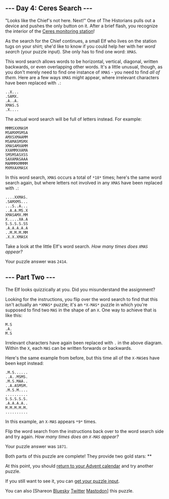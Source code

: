 \--- Day 4: Ceres Search ---
----------

"Looks like the Chief's not here. Next!" One of The Historians pulls out a device and pushes the only button on it. After a brief flash, you recognize the interior of the [Ceres monitoring station](/2019/day/10)!

As the search for the Chief continues, a small Elf who lives on the station tugs on your shirt; she'd like to know if you could help her with her *word search* (your puzzle input). She only has to find one word: `XMAS`.

This word search allows words to be horizontal, vertical, diagonal, written backwards, or even overlapping other words. It's a little unusual, though, as you don't merely need to find one instance of `XMAS` - you need to find *all of them*. Here are a few ways `XMAS` might appear, where irrelevant characters have been replaced with `.`:

```
..X...
.SAMX.
.A..A.
XMAS.S
.X....

```

The actual word search will be full of letters instead. For example:

```
MMMSXXMASM
MSAMXMSMSA
AMXSXMAAMM
MSAMASMSMX
XMASAMXAMM
XXAMMXXAMA
SMSMSASXSS
SAXAMASAAA
MAMMMXMMMM
MXMXAXMASX

```

In this word search, `XMAS` occurs a total of `*18*` times; here's the same word search again, but where letters not involved in any `XMAS` have been replaced with `.`:

```
....XXMAS.
.SAMXMS...
...S..A...
..A.A.MS.X
XMASAMX.MM
X.....XA.A
S.S.S.S.SS
.A.A.A.A.A
..M.M.M.MM
.X.X.XMASX

```

Take a look at the little Elf's word search. *How many times does `XMAS` appear?*

Your puzzle answer was `2414`.

\--- Part Two ---
----------

The Elf looks quizzically at you. Did you misunderstand the assignment?

Looking for the instructions, you flip over the word search to find that this isn't actually an `*XMAS*` puzzle; it's an `*X-MAS*` puzzle in which you're supposed to find two `MAS` in the shape of an `X`. One way to achieve that is like this:

```
M.S
.A.
M.S

```

Irrelevant characters have again been replaced with `.` in the above diagram. Within the `X`, each `MAS` can be written forwards or backwards.

Here's the same example from before, but this time all of the `X-MAS`es have been kept instead:

```
.M.S......
..A..MSMS.
.M.S.MAA..
..A.ASMSM.
.M.S.M....
..........
S.S.S.S.S.
.A.A.A.A..
M.M.M.M.M.
..........

```

In this example, an `X-MAS` appears `*9*` times.

Flip the word search from the instructions back over to the word search side and try again. *How many times does an `X-MAS` appear?*

Your puzzle answer was `1871`.

Both parts of this puzzle are complete! They provide two gold stars: \*\*

At this point, you should [return to your Advent calendar](/2024) and try another puzzle.

If you still want to see it, you can [get your puzzle input](4/input).

You can also [Shareon [Bluesky](https://bsky.app/intent/compose?text=I%27ve+completed+%22Ceres+Search%22+%2D+Day+4+%2D+Advent+of+Code+2024+%23AdventOfCode+https%3A%2F%2Fadventofcode%2Ecom%2F2024%2Fday%2F4) [Twitter](https://twitter.com/intent/tweet?text=I%27ve+completed+%22Ceres+Search%22+%2D+Day+4+%2D+Advent+of+Code+2024&url=https%3A%2F%2Fadventofcode%2Ecom%2F2024%2Fday%2F4&related=ericwastl&hashtags=AdventOfCode) [Mastodon](javascript:void(0);)] this puzzle.